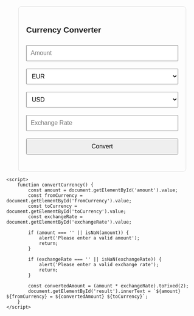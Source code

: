<!DOCTYPE html>
<html lang="en">
<head>
    <meta charset="UTF-8">
    <meta name="viewport" content="width=device-width, initial-scale=1.0">
    <title>Currency Converter</title>
    <style>
        body {
            font-family: Arial, sans-serif;
            padding: 20px;
        }
        .converter {
            max-width: 400px;
            margin: 0 auto;
            padding: 20px;
            border: 1px solid #ddd;
            border-radius: 8px;
        }
        .converter input, .converter select, .converter button {
            width: 100%;
            margin: 10px 0;
            padding: 10px;
            font-size: 16px;
        }
    </style>
</head>
<body>
    <div class="converter">
        <h2>Currency Converter</h2>
        <input type="number" id="amount" placeholder="Amount" />
        <select id="fromCurrency">
            <option value="EUR">EUR</option>
            <option value="USD">USD</option>
            <!-- Add more currencies as needed -->
        </select>
        <select id="toCurrency">
            <option value="USD">USD</option>
            <option value="EUR">EUR</option>
            <!-- Add more currencies as needed -->
        </select>
        <input type="number" id="exchangeRate" placeholder="Exchange Rate" />
        <button onclick="convertCurrency()">Convert</button>
        <p id="result"></p>
    </div>

    <script>
        function convertCurrency() {
            const amount = document.getElementById('amount').value;
            const fromCurrency = document.getElementById('fromCurrency').value;
            const toCurrency = document.getElementById('toCurrency').value;
            const exchangeRate = document.getElementById('exchangeRate').value;

            if (amount === '' || isNaN(amount)) {
                alert('Please enter a valid amount');
                return;
            }

            if (exchangeRate === '' || isNaN(exchangeRate)) {
                alert('Please enter a valid exchange rate');
                return;
            }

            const convertedAmount = (amount * exchangeRate).toFixed(2);
            document.getElementById('result').innerText = `${amount} ${fromCurrency} = ${convertedAmount} ${toCurrency}`;
        }
    </script>
</body>
</html>

